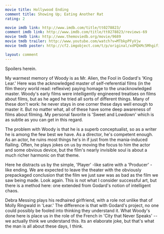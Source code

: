 ```yaml
---
movie title: Hollywood Ending
comment title: Showing Up; Eating Another Rat
rating: 2

movie imdb link: http://www.imdb.com/title/tt0278823/
comment imdb link: http://www.imdb.com/title/tt0278823/reviews-69
movie tmdb link: http://www.themoviedb.org/movie/9689
movie tmdb trailer: http://www.youtube.com/watch?v=MTbkpPFyVjw
movie tmdb poster: http://cf2.imgobject.com/t/p/original/xdPQkMc5MhgifiQumn8aEDHbPqP.jpg

layout: comment
---
```


Spoilers herein.

My warmest memory of Woody is as Mr. Alien, the Fool in Godard's 'King Lear.' Here was the acknowledged master of self-referential films (in the film theory world read: reflexive) paying homage to the unacknowledged master. Woody's early films were intelligently engineered treatises on films about films, but as he aged he tried all sorts of different things. Many of these don't work: he never stays in one corner these days well enough to master it. But no matter what, all of these have some deep awareness of films about filming. My personal favorite is 'Sweet and Lowdown' which is as subtle as you can get in this regard.

The problem with Woody is that he is a superb conceptualist, so as a writer he is among the few best we have. As a director, he's competent enough. As an actor, he ruins most things he's in if just from the mania-induced flailing. Often, he plays jokes on us by moving the focus to him the actor and some obvious device, but the film's nearly invisible soul is about a much richer harmonic on that theme.

Here he distracts us by the simple, 'Player' -like satire with a 'Producer' -like ending. We are expected to leave the theater with the obviously prepackaged conclusion that the film we just saw was as bad as the film we saw being made. Look again. This is not what I consider successful art, but there is a method here: one extended from Godard's notion of intelligent chaos.

Debra Messing plays his redhaired girlfriend, with a role not unlike that of Molly Ringwald in 'Lear.' The difference is that with Godard's project, no one could possibly be fooled into thinking they understand it. What Woody's done here is place us in the role of the French in 'City that Never Speaks' -- we actually think we understand this. Its an elaborate joke, but that's what the man is all about these days, I think.